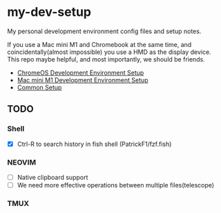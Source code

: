 # my-dev-setup
My personal development environment config files and setup notes.

If you use a Mac mini M1 and Chromebook at the same time, and coincidentally(almost impossible) you use a HMD as the display device. This repo maybe helpful, and most importantly, we should be friends.

- [ChromeOS Development Environment Setup](doc/chromeos-setup.md)
- [Mac mini M1 Development Environment Setup](doc/macosx-setup.md)
- [Common Setup](doc/evelopment-env.md)

## TODO
### Shell
- [x] Ctrl-R to search history in fish shell (PatrickF1/fzf.fish)

### NEOVIM
- [ ] Native clipboard support
- [ ] We need more effective operations between multiple files(telescope)

### TMUX
